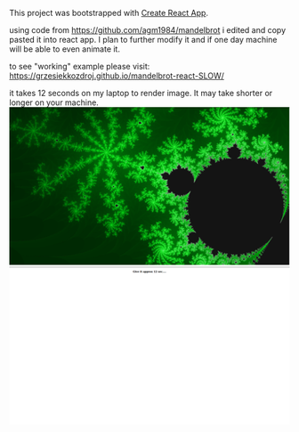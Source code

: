 This project was bootstrapped with [Create React App](https://github.com/facebook/create-react-app).

using code from https://github.com/agm1984/mandelbrot i edited and copy pasted it into react app. I plan to further modify it and if one day machine will be able to even animate it.

to see "working" example please visit:
https://grzesiekkozdroj.github.io/mandelbrot-react-SLOW/

it takes 12 seconds on my laptop to render image. It may take shorter or longer on your machine.
![set img](https://raw.githubusercontent.com/GrzesiekKozdroj/mandelbrot-react-SLOW/master/Screenshot%20from%202020-03-16%2018-02-10.png)
![wait img](https://raw.githubusercontent.com/GrzesiekKozdroj/mandelbrot-react-SLOW/master/Screenshot%20from%202020-03-16%2018-02-17.png)
